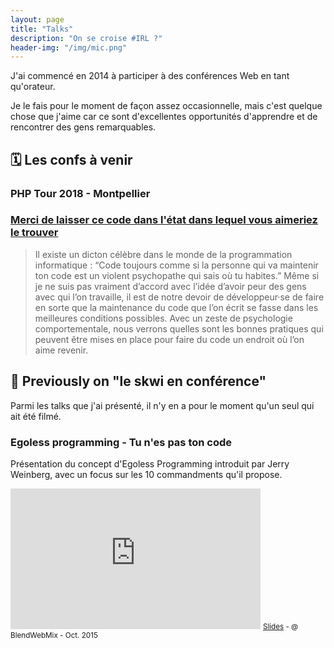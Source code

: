 ```yaml
---
layout: page
title: "Talks"
description: "On se croise #IRL ?"
header-img: "/img/mic.png"
---
```


J'ai commencé en 2014 à participer à des conférences Web en tant qu'orateur.

Je le fais pour le moment de façon assez occasionnelle, mais c'est quelque chose que j'aime car ce sont d'excellentes opportunités d'apprendre et de rencontrer des gens remarquables.

## 🗓 Les confs à venir

### PHP Tour 2018 - Montpellier
### [Merci de laisser ce code dans l'état dans lequel vous aimeriez le trouver](https://event.afup.org/phptourmontpellier2018/programme/#2474)

> Il existe un dicton célèbre dans le monde de la programmation informatique : “Code toujours comme si la personne qui va maintenir ton code est un violent psychopathe qui sais où tu habites.” Même si je ne suis pas vraiment d’accord avec l’idée d’avoir peur des gens avec qui l’on travaille, il est de notre devoir de développeur·se de faire en sorte que la maintenance du code que l’on écrit se fasse dans les meilleures conditions possibles. Avec un zeste de psychologie comportementale, nous verrons quelles sont les bonnes pratiques qui peuvent être mises en place pour faire du code un endroit où l’on aime revenir.

## 🎥 Previously on "le skwi en conférence"

Parmi les talks que j'ai présenté, il n'y en a pour le moment qu'un seul qui ait été filmé.

### Egoless programming - Tu n'es pas ton code
Présentation du concept d'Egoless Programming introduit par Jerry Weinberg, avec un focus sur les 10 commandments qu'il propose.  
<iframe width="400" height="225" src="https://www.youtube.com/embed/gSh2_Qj0XTc?rel=0" frameborder="0" allowfullscreen></iframe>
<small><a href="/talks/you-are-not-your-code/index.html">Slides</a> - @ BlendWebMix - Oct. 2015</small>
